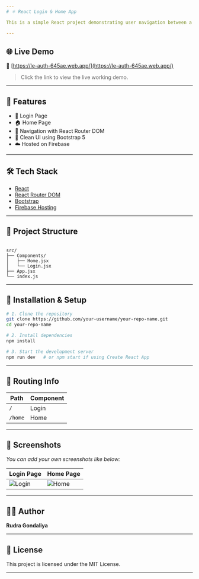 ```yaml
---
# ⚛️ React Login & Home App

This is a simple React project demonstrating user navigation between a **Login Page** and a **Home Page** using **React Router** and styled with **Bootstrap**. The app is deployed using **Firebase Hosting**.

---
```


## 🌐 Live Demo

🔗 [https://le-auth-645ae.web.app/](https://le-auth-645ae.web.app/)

> Click the link to view the live working demo.

---

## 🚀 Features

- 🔐 Login Page
- 🏠 Home Page
- 🔁 Navigation with React Router DOM
- 🎨 Clean UI using Bootstrap 5
- ☁️ Hosted on Firebase

---

## 🛠️ Tech Stack

- [React](https://reactjs.org/)
- [React Router DOM](https://reactrouter.com/)
- [Bootstrap](https://getbootstrap.com/)
- [Firebase Hosting](https://firebase.google.com/docs/hosting)

---

## 📁 Project Structure

```

src/
├── Components/
│   ├── Home.jsx
│   └── Login.jsx
├── App.jsx
└── index.js

````

---

## 🔧 Installation & Setup

```bash
# 1. Clone the repository
git clone https://github.com/your-username/your-repo-name.git
cd your-repo-name

# 2. Install dependencies
npm install

# 3. Start the development server
npm run dev   # or npm start if using Create React App
````

---

## 🔄 Routing Info

| Path    | Component |
| ------- | --------- |
| `/`     | Login     |
| `/home` | Home      |

---

## 📸 Screenshots

*You can add your own screenshots like below:*

| Login Page                      | Home Page                     |
| ------------------------------- | ----------------------------- |
| ![Login](screenshots/login.png) | ![Home](screenshots/home.png) |

---

## 👨‍💻 Author

**Rudra Gondaliya**

---

## 📄 License

This project is licensed under the MIT License.

---
